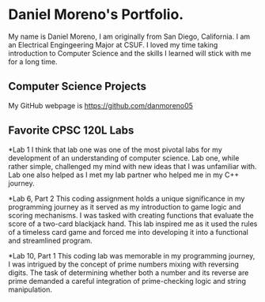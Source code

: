 # Daniel Moreno's Portfolio.

My name is Daniel Moreno, I am originally from San Diego, California. I am an Electrical Engingeering Major at CSUF. I loved my time taking introduction to Computer Science and the skills I learned will stick with me for a long time. 

## Computer Science Projects
  My GitHub webpage is https://github.com/danmoreno05

## Favorite CPSC 120L Labs
*Lab 1
    I think that lab one was one of the most pivotal labs for my development of an understanding of computer science. Lab one, while rather simple, challenged my mind with new ideas that I was unfamiliar with. Lab one also helped as I met my lab partner who helped me in my C++ journey. 

*Lab 6, Part 2
    This coding assignment holds a unique significance in my programming journey as it served as my introduction to game logic and scoring mechanisms. I was tasked with creating functions that evaluate the score of a two-card blackjack hand. This lab inspired me as it used the rules of a timeless card game and forced me into developing it into a functional and streamlined program.

*Lab 10, Part 1
    This coding lab was memorable in my programming journey, I was intrigued by the concept of prime numbers mixing with reversing digits. The task of determining whether both a number and its reverse are prime demanded a careful integration of prime-checking logic and string manipulation. 
